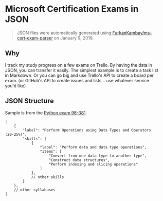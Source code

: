 # Microsoft Certification Exams in JSON

> JSON files were automatically generated using [FurkanKambay/ms-cert-exam-parser](https://github.com/FurkanKambay/ms-cert-exam-parser) on January 9, 2019.

## Why

I track my study progress on a few exams on Trello.
By having the data in JSON, you can transfer it easily.
The simplest example is to create a task list in Markdown.
Or you can go big and use Trello's API to create a board per exam.
(or GitHub's API to create issues and lists... use whatever service you'd like)

## JSON Structure

Sample is from the [Python exam 98-381](https://www.microsoft.com/en-us/learning/exam-98-381.aspx).

``` jsonc
[
    {
        "label": "Perform Operations using Data Types and Operators (20-25%)",
        "skills": [
            {
                "label": "Perform data and data type operations",
                "items": [
                    "Convert from one data type to another type",
                    "Construct data structures",
                    "Perform indexing and slicing operations"
                ]
            },
            // other skills
        ]
    },
    // other syllabuses
]
```
